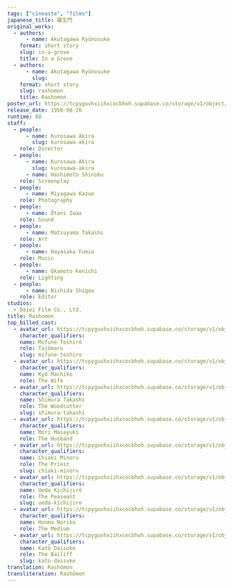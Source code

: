 ```yaml
---
tags: ["cineaste", "films"]
japanese_title: 羅生門
original_works:
  - authors:
      - name: Akutagawa Ryûnosuke
    format: short story
    slug: in-a-grove
    title: In a Grove
  - authors:
      - name: Akutagawa Ryûnosuke
        slug:
    format: short story
    slug: rashomon
    title: Rashomon
poster_url: https://tcpyguvhxiihxcocbhoh.supabase.co/storage/v1/object/public/godzilla-cineaste-public/content/films/rashomon-1950/posters/rashomon-1950.jpg
release_date: 1950-08-26
runtime: 88
staff:
  - people:
      - name: Kurosawa Akira
        slug: kurosawa-akira
    role: Director
  - people:
      - name: Kurosawa Akira
        slug: kurosawa-akira
      - name: Hashimoto Shinobu
    role: Screenplay
  - people:
      - name: Miyagawa Kazuo
    role: Photography
  - people:
      - name: Ôtani Iwao
    role: Sound
  - people:
      - name: Matsuyama Takashi
    role: Art
  - people:
      - name: Hayasaka Fumio
    role: Music
  - people:
      - name: Okamoto Kenichi
    role: Lighting
  - people:
      - name: Nishida Shigeo
    role: Editor
studios:
  - Daiei Film Co., Ltd.
title: Rashomon
top_billed_cast:
  - avatar_url: https://tcpyguvhxiihxcocbhoh.supabase.co/storage/v1/object/public/godzilla-cineaste-public/content/films/rashomon-1950/cast-avatars/toshiro-mifune-0.jpg
    character_qualifiers:
    name: Mifune Toshirô
    role: Tajômaru
    slug: mifune-toshiro
  - avatar_url: https://tcpyguvhxiihxcocbhoh.supabase.co/storage/v1/object/public/godzilla-cineaste-public/content/films/rashomon-1950/cast-avatars/machiko-kyo-0.jpg
    character_qualifiers:
    name: Kyô Machiko
    role: The Wife
  - avatar_url: https://tcpyguvhxiihxcocbhoh.supabase.co/storage/v1/object/public/godzilla-cineaste-public/content/films/rashomon-1950/cast-avatars/takashi-shimura-0.jpg
    character_qualifiers:
    name: Shimura Takashi
    role: The Woodcutter
    slug: shimura-takashi
  - avatar_url: https://tcpyguvhxiihxcocbhoh.supabase.co/storage/v1/object/public/godzilla-cineaste-public/content/films/rashomon-1950/cast-avatars/masayuki-mori-0.jpg
    character_qualifiers:
    name: Mori Masayuki
    role: The Husband
  - avatar_url: https://tcpyguvhxiihxcocbhoh.supabase.co/storage/v1/object/public/godzilla-cineaste-public/content/films/rashomon-1950/cast-avatars/minoru-chiaki-0.jpg
    character_qualifiers:
    name: Chiaki Minoru
    role: The Priest
    slug: chiaki-minoru
  - avatar_url: https://tcpyguvhxiihxcocbhoh.supabase.co/storage/v1/object/public/godzilla-cineaste-public/content/films/rashomon-1950/cast-avatars/kichijiro-ueda-0.jpg
    character_qualifiers:
    name: Ueda Kichijirô
    role: The Peaseant
    slug: ueda-kichijiro
  - avatar_url: https://tcpyguvhxiihxcocbhoh.supabase.co/storage/v1/object/public/godzilla-cineaste-public/content/films/rashomon-1950/cast-avatars/noriko-honma-0.jpg
    character_qualifiers:
    name: Honma Noriko
    role: The Medium
  - avatar_url: https://tcpyguvhxiihxcocbhoh.supabase.co/storage/v1/object/public/godzilla-cineaste-public/content/films/rashomon-1950/cast-avatars/daisuke-kato-0.jpg
    character_qualifiers:
    name: Katô Daisuke
    role: The Bailiff
    slug: kato-daisuke
translation: Rashômon
transliteration: Rashômon
---
```

